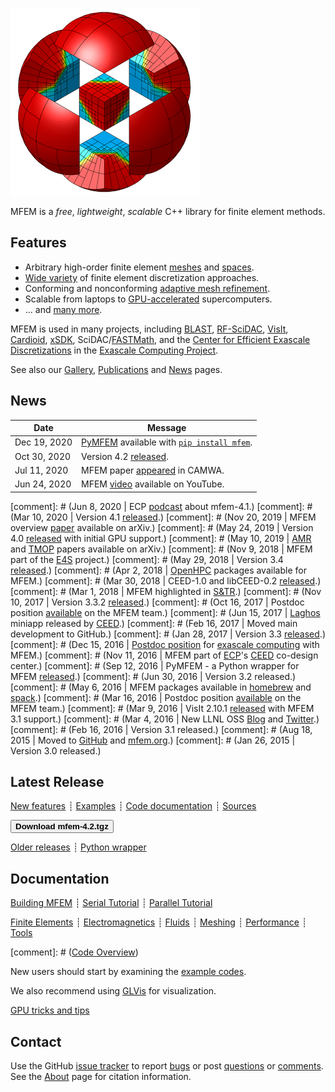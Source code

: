 <div class="col-md-6" markdown="1">

[![MFEM logo](img/logo-300.png)](gallery.md)

MFEM is a _free_, _lightweight_, _scalable_ C++ library for finite element methods.


## Features

* Arbitrary high-order finite element [meshes](features.md#wide-range-of-mesh-types)
and [spaces](features.md#higher-order-finite-element-spaces).
* [Wide variety](features.md#flexible-discretization) of finite element discretization approaches.
* Conforming and nonconforming [adaptive mesh refinement](examples.md?amr).
* Scalable from laptops to [GPU-accelerated](features#parallel-scalable-and-gpu-ready) supercomputers.
* ... and [many more](features.md).

MFEM is used in many projects, including
[BLAST](http://www.llnl.gov/casc/blast), [RF-SciDAC](https://www.rfscidac4.org/), [VisIt](http://visit.llnl.gov), [Cardioid](https://github.com/llnl/cardioid), [xSDK](https://xsdk.info/), SciDAC/[FASTMath](https://fastmath-scidac.llnl.gov/index.html), and the [Center for Efficient Exascale Discretizations](http://ceed.exascaleproject.org) in the [Exascale Computing Project](https://exascaleproject.org).

See also our [Gallery](gallery.md), [Publications](publications.md) and
[News](news.md) pages.

</div><div class="col-md-6 news-table" markdown="1">


## News

Date         | Message
------------ | -----------------------------------------------------------------
Dec 19, 2020 | [PyMFEM](https://github.com/mfem/PyMFEM) available with [`pip install mfem`](https://pypi.org/project/mfem).
Oct 30, 2020 | Version 4.2 [released](https://github.com/mfem/mfem/blob/v4.2/CHANGELOG).
Jul 11, 2020 | MFEM paper [appeared](http://doi.org/10.1016/j.camwa.2020.06.009) in CAMWA.
Jun 24, 2020 | MFEM [video](https://www.youtube.com/watch?v=Rpccj3NopSE) available on YouTube.

[comment]: # (Jun 8, 2020  | ECP [podcast](https://www.exascaleproject.org/major-update-of-the-mfem-finite-element-library-broadens-gpu-support/) about mfem-4.1.)
[comment]: # (Mar 10, 2020 | Version 4.1 [released](https://github.com/mfem/mfem/blob/v4.1/CHANGELOG).)
[comment]: # (Nov 20, 2019 | MFEM overview [paper](http://arxiv.org/abs/1911.09220) available on arXiv.)
[comment]: # (May 24, 2019 | Version 4.0 [released](https://github.com/mfem/mfem/blob/v4.0/CHANGELOG) with initial GPU support.)
[comment]: # (May 10, 2019 | [AMR](http://arxiv.org/abs/1905.04033) and [TMOP](http://arxiv.org/abs/1807.09807) papers available on arXiv.)
[comment]: # (Nov 9, 2018  | MFEM part of the [E4S](https://e4s-project.github.io/) project.)
[comment]: # (May 29, 2018 | Version 3.4 [released](https://github.com/mfem/mfem/blob/v3.4/CHANGELOG).)
[comment]: # (Apr 2, 2018  | [OpenHPC](https://github.com/openhpc/ohpc/releases/tag/v1.3.4.GA) packages available for MFEM.)
[comment]: # (Mar 30, 2018 | CEED-1.0 and libCEED-0.2 [released](http://ceed.exascaleproject.org/news/#software-release-ceed-10).)
[comment]: # (Mar 1, 2018  | MFEM highlighted in [S&TR](https://str.llnl.gov/2018-01/lee).)
[comment]: # (Nov 10, 2017 | Version 3.3.2 [released](https://github.com/mfem/mfem/blob/v3.3.2/CHANGELOG).)
[comment]: # (Oct 16, 2017 | Postdoc position [available](http://careers-llnl.ttcportals.com/jobs/8037517-postdoctoral-research-staff-member) on the MFEM team.)
[comment]: # (Jun 15, 2017 | [Laghos](https://github.com/ceed/Laghos) miniapp released by [CEED](http://ceed.exascaleproject.org).)
[comment]: # (Feb 16, 2017 | Moved main development to GitHub.)
[comment]: # (Jan 28, 2017 | Version 3.3 [released](https://github.com/mfem/mfem/blob/v3.3/CHANGELOG).)
[comment]: # (Dec 15, 2016 | [Postdoc position](http://careers-ext.llnl.gov/jobs/6264056-post-dr-research-staff-1) for [exascale computing](https://exascaleproject.org/2016/11/11/ecp_co-design_centers) with MFEM.)
[comment]: # (Nov 11, 2016 | MFEM part of [ECP](https://exascaleproject.org)'s [CEED](http://ceed.exascaleproject.org) co-design center.)
[comment]: # (Sep 12, 2016 | PyMFEM - a Python wrapper for MFEM [released](https://github.com/MFEM/PyMFEM).)
[comment]: # (Jun 30, 2016 | Version 3.2 released.)
[comment]: # (May 6, 2016  | MFEM packages available in [homebrew](https://github.com/Homebrew/homebrew-science) and [spack](https://github.com/LLNL/spack).)
[comment]: # (Mar 16, 2016 | Postdoc position [available](http://careers-ext.llnl.gov/jobs/5242192-postdoctoral-research-staff-member) on the MFEM team.)
[comment]: # (Mar 9, 2016  | VisIt 2.10.1 [released](http://software.llnl.gov/news/2016/03/09/visit-2.10.1) with MFEM 3.1 support.)
[comment]: # (Mar 4, 2016  | New LLNL OSS [Blog](http://software.llnl.gov/news) and [Twitter](https://twitter.com/LLNL_OpenSource).)
[comment]: # (Feb 16, 2016 | Version 3.1 released.)
[comment]: # (Aug 18, 2015 | Moved to [GitHub](https://github.com/mfem/mfem) and [mfem.org](http://mfem.org).)
[comment]: # (Jan 26, 2015 | Version 3.0 released.)


## Latest Release

[New features](https://github.com/mfem/mfem/blob/v4.2/CHANGELOG)
┊ [Examples](examples.md)
┊ [Code documentation](http://mfem.github.io/doxygen/html/index.html)
┊ [Sources](https://github.com/mfem/mfem)

[<button type="button" class="btn btn-success">
**Download mfem-4.2.tgz**
</button>](https://bit.ly/mfem-4-2)

[Older releases](download.md) ┊ [Python wrapper](https://github.com/mfem/PyMFEM)

## Documentation

[Building MFEM](building.md)
┊ [Serial Tutorial](serial-tutorial.md)
┊ [Parallel Tutorial](parallel-tutorial.md)

[Finite Elements](fem.md)
┊ [Electromagnetics](electromagnetics.md)
┊ [Fluids](fluids.md)
┊ [Meshing](meshing.md)
┊ [Performance](performance.md)
┊ [Tools](tools.md)

[comment]: # ([Code Overview](code-overview.md))

New users should start by examining the [example codes](examples.md).

We also recommend using [GLVis](http://glvis.org) for visualization.

[GPU tricks and tips](gpu-tips-n-tricks.md)

## Contact

Use the GitHub [issue tracker](https://github.com/mfem/mfem/issues)
to report [bugs](https://github.com/mfem/mfem/issues/new?labels=bug)
or post [questions](https://github.com/mfem/mfem/issues/new?labels=question)
or [comments](https://github.com/mfem/mfem/issues/new?labels=comment).
See the [About](about.md) page for citation information.


</div>

<div class="col-md-12"></div>
